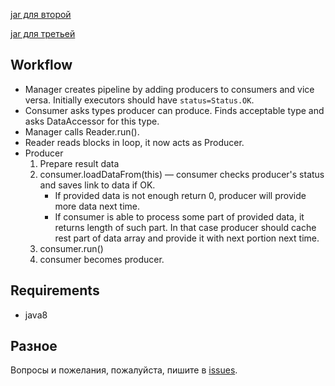 
[jar для второй](https://drive.google.com/open?id=1enFfHAl7KUx4K1PzqRLcS9pBKdzfvK_6) 

[jar для третьей](https://drive.google.com/open?id=141uUtj4LnfpcM8gN7_uGYpYSgb128WdG)

## Workflow

- Manager creates pipeline by adding producers to consumers and vice versa. Initially executors should have ```status=Status.OK```.
- Consumer asks types producer can produce. 
Finds acceptable type and asks DataAccessor for this type.
- Manager calls Reader.run().
- Reader reads blocks in loop, it now acts as Producer.
- Producer
   1. Prepare result data
   2. consumer.loadDataFrom(this) &mdash; 
   consumer checks producer's status and saves link to data if OK.
      - If provided data is not enough return 0, producer will provide more data next time.
      - If consumer is able to process some part of provided data, 
      it returns length of such part. In that case producer should cache 
      rest part of data array and provide it with next portion next time.
   3. consumer.run()
   4. consumer becomes producer.

## Requirements

- java8

## Разное

Вопросы и пожелания, пожалуйста, пишите в [issues](https://github.com/kystyn/java/issues).
